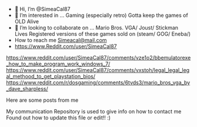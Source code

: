 - 👋 Hi, I’m @SimeaCal87
- 👀 I’m interested in ... Gaming (especially retro) Gotta keep the games of OLD Alive
- 💞️ I’m looking to collaborate on ... Mario Bros. VGA/ Joust/ Stickman Lives Registered versions of these games sold on (steam/ GOG/ Eneba/) 
- How to reach me Simeacal@mail.com
- https://www.Reddit.com/user/SimeaCal87

https://www.reddit.com/user/SimeaCal87/comments/vze1o2/bbemulatorexe_how_to_make_program_work_windows_7/
https://www.reddit.com/user/SimeaCal87/comments/vxstoh/legal_legal_legal_methood_to_get_playstation_bios/
https://www.reddit.com/r/dosgaming/comments/6tvds3/mario_bros_vga_by_dave_sharpless/

Here are some posts from me

My communication Repository is used to give info on how to contact me
Found out how to update this file or edit!! :)
